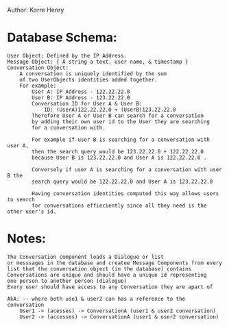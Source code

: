 Author: Korre Henry

# Database Schema:
    User Object: Defined by the IP Address.
    Message Object: { A string a text, user name, & timestamp }
    Conversation Object: 
        A conversation is uniquely identified by the sum
        of two UserObjects identities added together.
        For example:
            User A: IP Address - 122.22.22.0
            User B: IP Address - 123.22.22.0
            Conversation ID for User A & User B: 
                ID: (UserA)122.22.22.0 + (UserB)123.22.22.0 
            Therefore User A or User B can search for a conversation 
            by adding their own user id to the User they are searching 
            for a conversation with.

            For example if user B is searching for a conversation with user A,
            then the search query would be 123.22.22.0 + 122.22.22.0
            because User B is 123.22.22.0 and User A is 122.22.22.0 .

            Conversely if user A is searching for a conversation with user B the
            search query would be 122.22.22.0 and User A is 123.22.22.0 

            Having conversation identities computed this way allows users to search
            for conversations effieciently since all they need is the other user's id.

# Notes:
    The Conversation component loads a Dialogue or list 
    or messsages in the database and createe Message Components from every
    list that the conversation object (in the database) contains
    Conversations are unique and should have a unique id representing
    one person to another person (dialogue)
    Every user should have access to any Conversation they are apart of

    AkA: -- where both use1 & user2 can has a reference to the conversation
        User1 -> (acesses) -> ConversationA (user1 & user2 conversation)
        User2 -> (accesses) -> ConversationA (user1 & user2 conversation)
